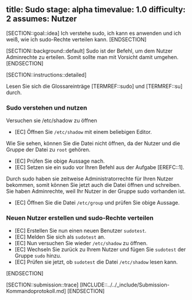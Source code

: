title: Sudo
stage: alpha
timevalue: 1.0
difficulty: 2
assumes: Nutzer
---

[SECTION::goal::idea]
Ich verstehe sudo, ich kann es anwenden und ich weiß, wie ich sudo-Rechte verteilen kann.
[ENDSECTION]

[SECTION::background::default]
Sudo ist der Befehl, um dem Nutzer Adminrechte zu erteilen. Somit sollte man mit Vorsicht damit umgehen.
[ENDSECTION]

[SECTION::instructions::detailed]

Lesen Sie sich die Glossareinträge [TERMREF::sudo] und [TERMREF::su] durch.

### Sudo verstehen und nutzen

Versuchen sie /etc/shadow zu öffnen

- [EC] Öffnen Sie `/etc/shadow` mit einem beliebigen Editor.

Wie Sie sehen, können Sie die Datei nicht öffnen, da der Nutzer und die Gruppe der Datei zu `root` gehören.

- [EC] Prüfen Sie obige Aussage nach.
- [EC] Setzen sie ein sudo vor Ihren Befehl aus der Aufgabe [EREFC::1].

Durch sudo haben sie zeitweise Administratorrechte für Ihren Nutzer bekommen, somit können Sie jetzt auch 
die Datei öffnen und schreiben.  
Sie haben Adminrechte, weil Ihr Nutzer in der Gruppe sudo vorhanden ist.

- [EC] Öffnen Sie die Datei `/etc/group` und prüfen Sie obige Aussage.

### Neuen Nutzer erstellen und sudo-Rechte verteilen

- [EC] Erstellen Sie nun einen neuen Benutzer `sudotest`.
- [EC] Melden Sie sich als `sudotest` an.
- [EC] Nun versuchen Sie wieder `/etc/shadow` zu öffnen.
- [EC] Wechseln Sie zurück zu Ihrem Nutzer und fügen Sie `sudotest` der Gruppe `sudo` hinzu.
- [EC] Prüfen sie jetzt, ob `sudotest` die Datei `/etc/shadow` lesen kann.

[ENDSECTION]

[SECTION::submission::trace]
[INCLUDE::../../_include/Submission-Kommandoprotokoll.md]
[ENDSECTION]
